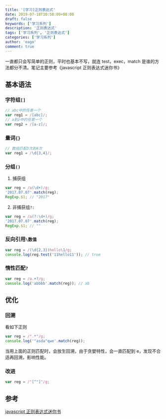 ```yaml
---
title: '[学习]正则表达式'
date: 2019-07-18T10:58:09+08:00
draft: false
keywords: ['学习系列']
description: '正则表达式'
tags: ['学习系列', '正则表达式']
categories: ['学习系列']
author: 'eago'
comment: true
---
```


一直都只会写简单的正则，平时也基本不写，就连 test，exec，match 是谁的方法都分不清。笔记主要参考《javascript 正则表达式迷你书》

## 基本语法

### 字符组`[]`

```js
// abc中的任意一个
var reg1 = /[abc]/;
// a到z中的任意一个
var reg2 = /[a-z]/;
```

### 量词`{}`

```js
// 数组匹配3次到4次
var reg1 = /\d{3,4}/;
```

### 分组`()`

1. 捕获组

```js
var reg = /a(\d+)/g;
'2017.07.07'.match(reg);
RegExp.$1; // "2017"
```

2. 非捕获组`?:`

```js
var reg = /a(?:\d+)/g;
'2017.07.07'.match(reg);
RegExp.$1; // ""
```

### 反向引用`\数值`

```js
var reg = /(\d{2,3})hello\1/g;
console.log(reg.test('11hello11')); // true
```

### 惰性匹配`?`

```js
var reg = /a.+?/g;
console.log('abbbb'.match(reg)); // ab
```

## 优化

### 回溯

看如下正则

```js
var reg = /".*"/g;
console.log('"asda"qwe'.match(reg));
```

当用上面的正则匹配时，会放生回溯，由于贪婪特性，会一直匹配到 e，发现不合适再回溯，影响性能。

### 改进

```js
var reg = /"[^"]"/g;
```

## 参考

[javascript 正则表达式迷你书](https://zhuanlan.zhihu.com/p/29707385)

